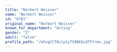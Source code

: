 ```yaml
---
title: "Norbert Weisser"
name: "Norbert Weisser"
id: "6701"
original_name: "Norbert Weisser"
known_for_department: "Acting"
gender: "2"
adult: "false"
profile_path: "/m5vgCCT8vlp1yTS9BEbLQTFfrmx.jpg"
---
```

